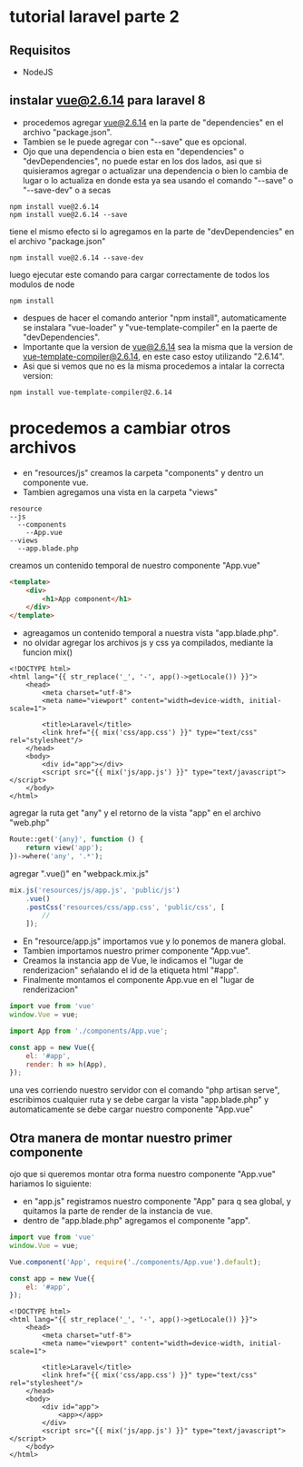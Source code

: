 # tutorial laravel parte 2

## Requisitos
* NodeJS

## instalar vue@2.6.14 para laravel 8
* procedemos agregar vue@2.6.14 en la parte de "dependencies" en el archivo "package.json".
* Tambien se le puede agregar con "--save" que es opcional.
* Ojo que una dependencia o bien esta en "dependencies" o "devDependencies", no puede estar en los dos lados, asi que si quisieramos agregar o actualizar una dependencia o bien lo cambia de lugar o lo actualiza en donde esta ya sea usando el comando "--save" o "--save-dev" o a secas 
```
npm install vue@2.6.14
npm install vue@2.6.14 --save
```

tiene el mismo efecto si lo agregamos en la parte de "devDependencies" en el archivo "package.json"
```
npm install vue@2.6.14 --save-dev
```

luego ejecutar este comando para cargar correctamente de todos los modulos de node
```
npm install
```

* despues de hacer el comando anterior "npm install", automaticamente se instalara "vue-loader" y "vue-template-compiler" en la paerte de "devDependencies".
* Importante que la version de vue@2.6.14 sea la misma que la version de vue-template-compiler@2.6.14, en este caso estoy utilizando "2.6.14". 
* Asi que si vemos que no es la misma procedemos a intalar la correcta version:
```
npm install vue-template-compiler@2.6.14
```

# procedemos a cambiar otros archivos
* en "resources/js" creamos la carpeta "components" y dentro un componente vue. 
* Tambien agregamos una vista en la carpeta "views"
```
resource
--js
  --components
    --App.vue
--views
  --app.blade.php
```

creamos un contenido temporal de nuestro componente "App.vue"
```html
<template>
    <div>
        <h1>App component</h1>
    </div>
</template>
```

* agreagamos un contenido temporal a nuestra vista "app.blade.php".
* no olvidar agregar los archivos js y css ya compilados, mediante la funcion mix()
```blade
<!DOCTYPE html>
<html lang="{{ str_replace('_', '-', app()->getLocale()) }}">
    <head>
        <meta charset="utf-8">
        <meta name="viewport" content="width=device-width, initial-scale=1">

        <title>Laravel</title>
        <link href="{{ mix('css/app.css') }}" type="text/css" rel="stylesheet"/>
    </head>
    <body>
        <div id="app"></div>
        <script src="{{ mix('js/app.js') }}" type="text/javascript"></script>
    </body>
</html>
```

agregar la ruta get "any" y el retorno de la vista "app" en el archivo "web.php"
```php
Route::get('{any}', function () {
    return view('app');
})->where('any', '.*');
```

agregar ".vue()" en "webpack.mix.js"
```js
mix.js('resources/js/app.js', 'public/js')
    .vue()
    .postCss('resources/css/app.css', 'public/css', [
        //
    ]);
```

* En "resource/app.js" importamos vue y lo ponemos de manera global.
* Tambien importamos nuestro primer componente "App.vue".
* Creamos la instancia app de Vue, le indicamos el "lugar de renderizacion" señalando el id de la etiqueta html "#app".
* Finalmente montamos el componente App.vue en el "lugar de renderizacion"

```js
import vue from 'vue'
window.Vue = vue;

import App from './components/App.vue';

const app = new Vue({
    el: '#app',
    render: h => h(App),
});
```

una ves corriendo nuestro servidor con el comando "php artisan serve", escribimos cualquier ruta y se debe cargar la vista "app.blade.php" y automaticamente se debe cargar nuestro componente "App.vue"

## Otra manera de montar nuestro primer componente
ojo que si queremos montar otra forma nuestro componente "App.vue" hariamos lo siguiente:
* en "app.js" registramos nuestro componente "App" para q sea global, y quitamos la parte de render de la instancia de vue.
* dentro de "app.blade.php" agregamos el componente "app".

```js
import vue from 'vue'
window.Vue = vue;

Vue.component('App', require('./components/App.vue').default);

const app = new Vue({
    el: '#app',
});
```

```blade
<!DOCTYPE html>
<html lang="{{ str_replace('_', '-', app()->getLocale()) }}">
    <head>
        <meta charset="utf-8">
        <meta name="viewport" content="width=device-width, initial-scale=1">

        <title>Laravel</title>
        <link href="{{ mix('css/app.css') }}" type="text/css" rel="stylesheet"/>
    </head>
    <body>
        <div id="app">
            <app></app>
        </div>
        <script src="{{ mix('js/app.js') }}" type="text/javascript"></script>
    </body>
</html>
```

